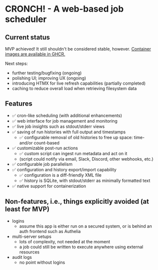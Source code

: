 # CRONCH! - A web-based job scheduler

## Current status

MVP achieved! It still shouldn't be considered stable, however. [Container images are available in GHCR.](https://github.com/indubitable/cronch/pkgs/container/cronch)

Next steps:

- further testing/bugfixing (ongoing)
- polishing UI; improving UX (ongoing)
- introducing HTMX for live refresh capabilities (partially completed)
- caching to reduce overall load when retrieving filesystem data

## Features

- ✅ cron-like scheduling (with additional enhancements)
- ✅ web interface for job management and monitoring
- ✅ live job insights such as stdout/stderr views
- ✅ saving of run histories with full output and timestamps
  - ✅ configurable removal of old histories to free up space: time- and/or count-based
- ✅ customizable post-run actions
  - ✅ custom script can ingest run metadata and act on it
  - (script could notify via email, Slack, Discord, other webhooks, etc.)
- ✅ configurable job parallelism
- ✅ configuration and history export/import capability
  - ✅ configuration is a diff-friendly XML file
  - ✅ history is SQLite, with stdout/stderr as minimally formatted text
- ✅ native support for containerization

## Non-features, i.e., things explicitly avoided (at least for MVP)

- logins
  - assume this app is either run on a secured system, or is behind an auth frontend such as Authelia
- multi-server setups
  - lots of complexity, not needed at the moment
  - a job could still be written to execute anywhere using external resources
- audit logs
  - no point without logins
